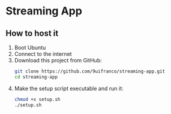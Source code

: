 # Streaming App

## How to host it

1. Boot Ubuntu
2. Connect to the internet
3. Download this project from GitHub:
    ```sh
    git clone https://github.com/9uifranco/streaming-app.git
    cd streaming-app
    ```
4. Make the setup script executable and run it:
    ```sh
    chmod +x setup.sh
    ./setup.sh
    ```